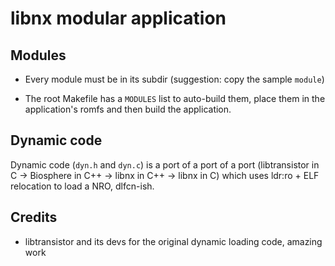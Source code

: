 # libnx modular application

## Modules

- Every module must be in its subdir (suggestion: copy the sample `module`)

- The root Makefile has a `MODULES` list to auto-build them, place them in the application's romfs and then build the application.

## Dynamic code

Dynamic code (`dyn.h` and `dyn.c`) is a port of a port of a port (libtransistor in C -> Biosphere in C++ -> libnx in C++ -> libnx in C) which uses ldr:ro + ELF relocation to load a NRO, dlfcn-ish.

## Credits

- libtransistor and its devs for the original dynamic loading code, amazing work